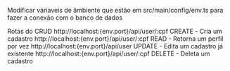 Modificar váriaveis de âmbiente que estão em src/main/config/env.ts para fazer a conexão com o banco de dados

Rotas do CRUD
http://localhost:{env.port}/api/user/:cpf CREATE - Cria um cadastro
http://localhost:{env.port}/api/user/:cpf READ - Retorna um perfil por vez
http://localhost:{env.port}/api/user UPDATE - Edita um cadastro já existente
http://localhost:{env.port}/api/user/:cpf DELETE - Deleta um cadastro
